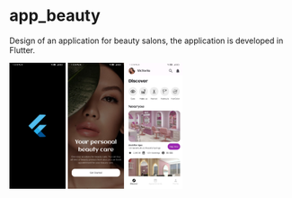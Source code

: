 # app_beauty
Design of an application for beauty salons, the application is developed in Flutter.

<p float="left">
  <img src="assets/screens/01.jpg" width="100" />
  <img src="assets/screens/02.jpg" width="100" />
  <img src="assets/screens/03.jpg" width="100" />
  
</p>